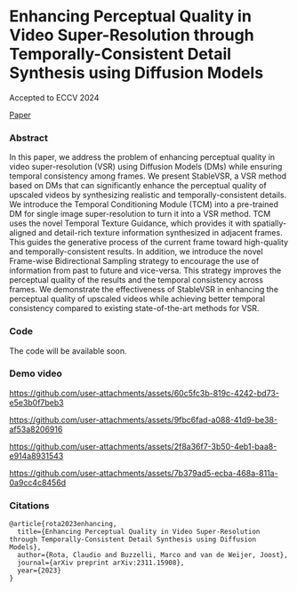 # Enhancing Perceptual Quality in Video Super-Resolution through Temporally-Consistent Detail Synthesis using Diffusion Models
Accepted to ECCV 2024

[Paper](https://arxiv.org/abs/2311.15908) 

### Abstract
In this paper, we address the problem of enhancing perceptual quality in video super-resolution (VSR) using Diffusion Models (DMs) while ensuring temporal consistency among frames. We present StableVSR, a VSR method based on DMs that can significantly enhance the perceptual quality of upscaled videos by synthesizing realistic and temporally-consistent details. We introduce the Temporal Conditioning Module (TCM) into a pre-trained DM for single image super-resolution to turn it into a VSR method. TCM uses the novel Temporal Texture Guidance, which provides it with spatially-aligned and detail-rich texture information synthesized in adjacent frames. This guides the generative process of the current frame toward high-quality and temporally-consistent results. In addition, we introduce the novel Frame-wise Bidirectional Sampling strategy to encourage the use of information from past to future and vice-versa. This strategy improves the perceptual quality of the results and the temporal consistency across frames. We demonstrate the effectiveness of StableVSR in enhancing the perceptual quality of upscaled videos while achieving better temporal consistency compared to existing state-of-the-art methods for VSR.

### Code
The code will be available soon.

### Demo video

https://github.com/user-attachments/assets/60c5fc3b-819c-4242-bd73-e5e3b0f7beb3

https://github.com/user-attachments/assets/9fbc6fad-a088-41d9-be38-af53a8206916

https://github.com/user-attachments/assets/2f8a36f7-3b50-4eb1-baa8-e914a8931543

https://github.com/user-attachments/assets/7b379ad5-ecba-468a-811a-0a9cc4c8456d

### Citations
```
@article{rota2023enhancing,
  title={Enhancing Perceptual Quality in Video Super-Resolution through Temporally-Consistent Detail Synthesis using Diffusion Models},
  author={Rota, Claudio and Buzzelli, Marco and van de Weijer, Joost},
  journal={arXiv preprint arXiv:2311.15908},
  year={2023}
}
```

